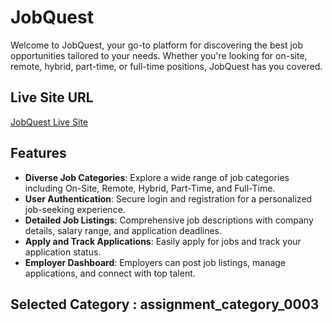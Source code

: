 # JobQuest

Welcome to JobQuest, your go-to platform for discovering the best job opportunities tailored to your needs. Whether you're looking for on-site, remote, hybrid, part-time, or full-time positions, JobQuest has you covered.

## Live Site URL
[JobQuest Live Site](https://job-explorer-client.web.app)

## Features
- **Diverse Job Categories**: Explore a wide range of job categories including On-Site, Remote, Hybrid, Part-Time, and Full-Time.
- **User Authentication**: Secure login and registration for a personalized job-seeking experience.
- **Detailed Job Listings**: Comprehensive job descriptions with company details, salary range, and application deadlines.
- **Apply and Track Applications**: Easily apply for jobs and track your application status.
- **Employer Dashboard**: Employers can post job listings, manage applications, and connect with top talent.

## Selected Category : assignment_category_0003
